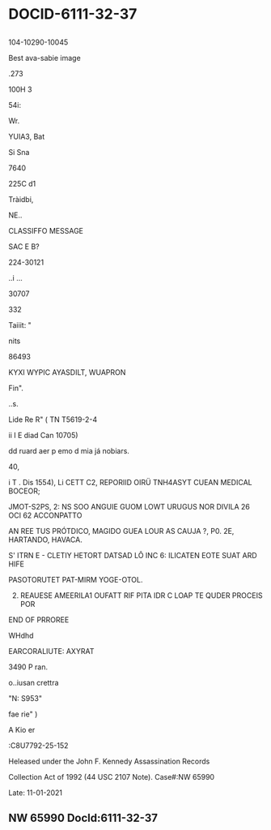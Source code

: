 # DOCID-6111-32-37

##
104-10290-10045

Best ava-sabie image

.273

100H 3

54i:

Wr.

YUIA3, Bat

Si Sna

7640

225C d1

Tràidbi,

NE..

CLASSIFFO MESSAGE

SAC E B?

224-30121

..i ...

30707

332

Taiiit: "

nits

86493

KYXI WYPIC AYASDILT, WUAPRON

Fin".

..s.

Lide Re R" ( TN T5619-2-4

ii I E diad Can 10705)

dd ruard aer p emo d mia já nobiars.

40,

i T . Dis 1554), Li CETT C2, REPORIID OIRÜ TNH4ASYT CUEAN MEDICAL BOCEOR;

JMOT-S2PS, 2: NS SOO ANGUIE GUOM LOWT URUGUS NOR DIVILA 26 OCI 62 ACCONPATTO

AN REE TUS PRÓTDICO, MAGIDO GUEA LOUR AS CAUJA ?, P0. 2E, HARTANDO, HAVACA.

S' ITRN E - CLETIY HETORT DATSAD LÔ INC 6: ILICATEN EOTE SUAT ARD HIFE

PASOTORUTET PAT-MIRM YOGE-OTOL.

2. REAUESE AMEERILA1 OUFATT RIF PITA IDR C LOAP TE QUDER PROCEIS POR

END OF PRROREE

WHdhd

EARCORALIUTE: AXYRAT

3490 P ran.

o..iusan crettra

"N: S953"

fae rie" )

A Kio er

:C8U7792-25-152

Heleased under the John F. Kennedy Assassination Records

Collection Act of 1992 (44 USC 2107 Note). Case#:NW 65990

Late: 11-01-2021

NW 65990 Docld:6111-32-37
---

